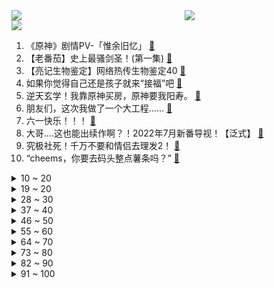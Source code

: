 <div >
	<a style="float:left;width:55%;" href = "https://github.com/anuraghazra/github-readme-stats">
	 <img src = "https://github-readme-stats.vercel.app/api?username=iuuuuuaena&theme=buefy&show_icons=true"/>
	</a>
	<a  style="float:right;width:45%" href = "https://github.com/anuraghazra/github-readme-stats">
	 <img  src="https://github-readme-stats.vercel.app/api/top-langs/?username=anuraghazra&layout=compact"/>
	</a>
	</div>

[![](https://img.shields.io/badge/jxd-@jxdgogogo.xyz-yellowgreen.svg)](https://www.jxdgogogo.xyz)<br>
1. 《原神》剧情PV-「惟余旧忆」 [:link:](//www.bilibili.com/video/BV1mW4y1C7eD) <br>
2. 【老番茄】史上最骚剑圣！(第一集) [:link:](//www.bilibili.com/video/BV1Gg411d7yA) <br>
3. 【亮记生物鉴定】网络热传生物鉴定40 [:link:](//www.bilibili.com/video/BV1Vv4y137TX) <br>
4. 如果你觉得自己还是孩子就来“接福”吧 [:link:](//www.bilibili.com/video/BV1Ht4y1p7NG) <br>
5. 逆天玄学！我靠原神买房，原神要我阳寿。 [:link:](//www.bilibili.com/video/BV1c34y1L785) <br>
6. 朋友们，这次我做了一个大工程…… [:link:](//www.bilibili.com/video/BV1q341137x8) <br>
7. 六一快乐！！！ [:link:](//www.bilibili.com/video/BV1QF411G7u2) <br>
8. 大哥....这也能出续作啊？！2022年7月新番导视！【泛式】 [:link:](//www.bilibili.com/video/BV1QY4y1V7RY) <br>
9. 究极社死！千万不要和情侣去理发2！ [:link:](//www.bilibili.com/video/BV1fS4y1v7KA) <br>
10. “cheems，你要去码头整点薯条吗？” [:link:](//www.bilibili.com/video/BV1Rv4y1w7hA) <br>
<details>
<summary>10 ~ 20</summary>

11. 一支来自10年前的年度混剪 [:link:](//www.bilibili.com/video/BV15W4y1C7BB) <br>
12. 高考试卷来了，全程武装护卫！ [:link:](//www.bilibili.com/video/BV1NY4y157BG) <br>
13. 室友用网上学来的方法开果冻，真的笑死我 [:link:](//www.bilibili.com/video/BV1JW4y1C7nN) <br>
14. 从相遇到分离需要多久，35分钟的影像碎片凑起了我对亚索的所有记忆，祝你活得长久 [:link:](//www.bilibili.com/video/BV1Fa41177Vj) <br>
15. 【原神手书】坠入爱河吧，少年！ [:link:](//www.bilibili.com/video/BV1a34y1L7ex) <br>
16. 放牛的 你很狂吗 [:link:](//www.bilibili.com/video/BV1nL4y1K7Dr) <br>
17. 【屠洪刚《定军山》】“征衣轻弹，拜见我一统江山” [:link:](//www.bilibili.com/video/BV1qY4y1V74N) <br>
18. "憨豆先生陪伴了我们整个童年”你知道他真名叫什么吗？ [:link:](//www.bilibili.com/video/BV18S4y1q77o) <br>
19. 前方高燃！原神2.7过场动画，原来帝君一直都在背后默默守护众人 [:link:](//www.bilibili.com/video/BV1B341137y1) <br>
</details>
<details>
<summary>19 ~ 20</summary>

20. 【天赐的声音】张韶涵 周深《一路生花》 [:link:](//www.bilibili.com/video/BV1P94y1m7pv) <br>
21. 整顿职场，最后公司倒... [:link:](//www.bilibili.com/video/BV1da411j7Mv) <br>
22. 放牛的VS矮堇瓜 [:link:](//www.bilibili.com/video/BV1894y1m7pR) <br>
23. Aimer×碧蓝航线5周年主题曲《wavy flow》全球首发！ [:link:](//www.bilibili.com/video/BV1i94y1S7Np) <br>
24. 【生物】“讲真，我也是个生物啊” [:link:](//www.bilibili.com/video/BV1DF411G7eK) <br>
25. 《I MISS YOU》 [:link:](//www.bilibili.com/video/BV1VS4y1B76H) <br>
26. ⚡：？ [:link:](//www.bilibili.com/video/BV1ya411j7zP) <br>
27. RNG：打T1这事儿还得让我告诉你 [:link:](//www.bilibili.com/video/BV1Fv4y1A7Fo) <br>
28. 好甜！他俩连斗嘴都像在打情骂俏！这就是b站拉郎成真的快乐吗！| 陈晓×刘亦菲 [:link:](//www.bilibili.com/video/BV1wt4y1W7np) <br>
</details>
<details>
<summary>28 ~ 30</summary>

29. 跟 游 戏 学 穿 搭 ε(*･ω･) / ☆ [:link:](//www.bilibili.com/video/BV1XF411G7cb) <br>
30. 17种简单有趣的冰淇淋，手残党夏天必备 [:link:](//www.bilibili.com/video/BV1oF41157fN) <br>
31. 老婆比我高，是一种什么样的体验 [:link:](//www.bilibili.com/video/BV1694y1m7Zi) <br>
32. “那些年央视拍的神仙公益广告，眼泪止不住了。” [:link:](//www.bilibili.com/video/BV1YL4y1K7MX) <br>
33. 这算是长开了吧！ [:link:](//www.bilibili.com/video/BV1ar4y1x7QE) <br>
34. 人类清洁的上限了吧，摄影小哥含泪剪完，一天没吃下饭 [:link:](//www.bilibili.com/video/BV1DF411G7j8) <br>
35. 冰激凌、雪糕、冰棍居然不是一样的东西？ [:link:](//www.bilibili.com/video/BV1sv4y137VL) <br>
36. 【书写自由】我的院子不仅被围观了还上了央视网！？ [:link:](//www.bilibili.com/video/BV1WY4y1z7zS) <br>
37. 只有（六一）紧挨着（端午）才能看到的视频 [:link:](//www.bilibili.com/video/BV185411Q7qh) <br>
</details>
<details>
<summary>37 ~ 40</summary>

38. 【它更强了！也更憨了。。。】 [:link:](//www.bilibili.com/video/BV1yA4y1d72F) <br>
39. 这 是 你 的 捍 卫 者 [:link:](//www.bilibili.com/video/BV1Mt4y1W76i) <br>
40. 求求了！别再让明星“体验生活”了！ [:link:](//www.bilibili.com/video/BV1va411j7od) <br>
41. 为了大家，我甘愿人体实验。 [:link:](//www.bilibili.com/video/BV1PB4y1978y) <br>
42. 《明日方舟》SideStory「尘影余音」活动宣传PV [:link:](//www.bilibili.com/video/BV1Xg411X7KU) <br>
43. 给男朋友展示了几件布料最少的辣妹装…他…… [:link:](//www.bilibili.com/video/BV19U4y1y7uA) <br>
44. 猪笼草为了获取肥料能有多拼？热带雨林那些事儿 [:link:](//www.bilibili.com/video/BV1Wt4y1p7M3) <br>
45. 进击的三阿哥 [:link:](//www.bilibili.com/video/BV1N5411Q7UU) <br>
46. 这演技比专业的都牛🐮😂 [:link:](//www.bilibili.com/video/BV1n34y177Jc) <br>
</details>
<details>
<summary>46 ~ 50</summary>

47. 【原神】高泛用性，强力脱手挂水副C！0命夜兰测评+配装攻略丨夜兰使用体验报告 [:link:](//www.bilibili.com/video/BV1J34y1L7ZS) <br>
48. 不用开刀！帮你轻松缓解痔疮~ [:link:](//www.bilibili.com/video/BV1nZ4y147X4) <br>
49. 村长说要请我吃饭，没想到我差点跑断腿…… [:link:](//www.bilibili.com/video/BV1z94y1m7Sn) <br>
50. 失联86天，对家人来说却是“最好的消息” [:link:](//www.bilibili.com/video/BV1va411j7Nz) <br>
51. 约翰尼德普终于胜诉了！！女方庭审打脸时刻小盘点！ [:link:](//www.bilibili.com/video/BV1MY4y1x7Wv) <br>
52. 当我的世界出现了凋零风暴！ [:link:](//www.bilibili.com/video/BV1ut4y1W724) <br>
53. 笑死...DNA都裂开了！哪个鬼才教你这么剪视频的？ [:link:](//www.bilibili.com/video/BV1vg411R7gS) <br>
54. 吃甜粽的和吃咸粽的都沉默了 [:link:](//www.bilibili.com/video/BV1J34y1L7ae) <br>
55. 帅小伙花两天时间做一碗卤肉饭，一口下去绝了！ [:link:](//www.bilibili.com/video/BV1MY411M7xm) <br>
</details>
<details>
<summary>55 ~ 60</summary>

56. 高清变装合集丨四种不同风格变妆 [:link:](//www.bilibili.com/video/BV1oZ4y1b7H9) <br>
57. 【omozoc原创】用一分钟做个黄油盒子 [:link:](//www.bilibili.com/video/BV1MS4y1B75b) <br>
58. 7个高中生，竟然把学校宣传片拍成了这样！ [:link:](//www.bilibili.com/video/BV1s94y1S7ik) <br>
59. 这个好大儿真是每次出门回来都有惊喜啊 [:link:](//www.bilibili.com/video/BV1q341137an) <br>
60. 《 榜 一 大 哥 进 入 直 播 间 》 [:link:](//www.bilibili.com/video/BV1JU4y1y7C9) <br>
61. 不摘老乡凤梨，不笑老乡口音，漠叔获得台湾老乡好评 [:link:](//www.bilibili.com/video/BV1oZ4y14733) <br>
62. 对不起！今年刚开始就连续装了两次逼! [:link:](//www.bilibili.com/video/BV1pS4y1B7yf) <br>
63. 【鉴定热门】吃烤肠等于吃垃圾？雄性海马真是唯一一种由雄性生产的动物？ [:link:](//www.bilibili.com/video/BV1UA4y1d7Nn) <br>
64. b站出联名全家桶了？？？ [:link:](//www.bilibili.com/video/BV1U5411D7uM) <br>
</details>
<details>
<summary>64 ~ 70</summary>

65. 向中国第一代飞行员致敬 [:link:](//www.bilibili.com/video/BV1ta411j78M) <br>
66. ⚡️ 妖 狐 蹦 迪 实 录 ⚡️ [:link:](//www.bilibili.com/video/BV1qt4y1s7TC) <br>
67. 片 名 为 寄 [:link:](//www.bilibili.com/video/BV1ug411d7Si) <br>
68. 救命！我还是第一次看刘亦菲演撒娇小作精！演技微妙好有层次！ [:link:](//www.bilibili.com/video/BV1BW4y1C7Q3) <br>
69. 法庭上，父亲扑向了杀害女儿的罪犯！ [:link:](//www.bilibili.com/video/BV1kU4y1y7wD) <br>
70. 鉴定20W点赞热门智能门锁视频，装修博主以为的智能门锁选购标准和十年智能家居工程师的选购标准到底有啥区别，一定要看到最后哦。 [:link:](//www.bilibili.com/video/BV1cF411V7eW) <br>
71. 蒙面歌王up主版！你能听出来ta是谁吗？ [:link:](//www.bilibili.com/video/BV19v4y1w7jr) <br>
72. 【兔叭咯】每天一瓶可乐有害吗？I 那无糖可乐呢？I 有害牙齿吗？ [:link:](//www.bilibili.com/video/BV1pA4y1o71P) <br>
73. 语文抱佛脚！答题模板？考完发给同桌！【学过石油的语文老师】 [:link:](//www.bilibili.com/video/BV1oS4y1v7zX) <br>
</details>
<details>
<summary>73 ~ 80</summary>

74. 【时代少年团】端午节特辑 [:link:](//www.bilibili.com/video/BV1494y1m7aL) <br>
75. 蜜蜂：听我说谢谢你~#嘴硬 #搞笑 [:link:](//www.bilibili.com/video/BV1X5411D7E9) <br>
76. “川 渝 父 辈 纪 录 片” [:link:](//www.bilibili.com/video/BV153411G72D) <br>
77. 【高考加油】Mysta Rias【EN】 [:link:](//www.bilibili.com/video/BV1V34y1L7zn) <br>
78. 东北炸串太过瘾！英国公婆体验一次就爱上，秒光盘！ [:link:](//www.bilibili.com/video/BV1q34y1L7Su) <br>
79. 骑行新藏线去新疆，傍晚在山谷中的铁皮房边偶遇一位房车旅行小姐姐，蹭了顿饭吃 [:link:](//www.bilibili.com/video/BV1i94y1m71c) <br>
80. 上海外滩空无一人！疫情隔离70天萝卜开花鸡肉长草，一切只因每天蛋炒饭 [:link:](//www.bilibili.com/video/BV1FY4y1579j) <br>
81. “端午节全国都在纪念屈原，只有你们是去抢救屈原！“ [:link:](//www.bilibili.com/video/BV1bS4y1B7Cp) <br>
82. 《光与夜之恋》周年庆典活动PV：繁花与序章 [:link:](//www.bilibili.com/video/BV1ZU4y1y7A8) <br>
</details>
<details>
<summary>82 ~ 90</summary>

83. 男生冒着大雨帮同学带饭 被逆流而上的背影帅到了 [:link:](//www.bilibili.com/video/BV19r4y1G7dV) <br>
84. 我们是世界上最恩爱的情侣！! [:link:](//www.bilibili.com/video/BV1XY4y1V756) <br>
85. 原神 人被刀就会傻掉哈哈 [:link:](//www.bilibili.com/video/BV1VZ4y1t77v) <br>
86. 我复刻了【吉巴罗】之舞！ [:link:](//www.bilibili.com/video/BV1TY4y1x7ZP) <br>
87. 酱紫秀？！ [:link:](//www.bilibili.com/video/BV1n3411376Q) <br>
88. ⚡️电 摇 刘 华 强⚡️ [:link:](//www.bilibili.com/video/BV1i94y1S7yW) <br>
89. 【黑暗阴影】预告：德普与波顿的怪诞套餐 4 [:link:](//www.bilibili.com/video/BV1F3411C7kp) <br>
90. 演化史诗！生物历史年表，超燃影视化剪辑，献给每一位存在过的生灵！ [:link:](//www.bilibili.com/video/BV17T4y1B79h) <br>
91. “发财了！”下班回家捡到7只“品种”猫 [:link:](//www.bilibili.com/video/BV1Y34y1L7Gk) <br>
</details>
<details>
<summary>91 ~ 100</summary>

92. 一个视频看遍全国306个5A景区，你见过什么样的风景？ [:link:](//www.bilibili.com/video/BV1H3411G7aX) <br>
93. 假如恐龙能复活！一亿年前的顶级食材究竟是什么味道？ [:link:](//www.bilibili.com/video/BV1Sa41157LQ) <br>
94. 捏塑袁爷爷一周年 禾下乘凉梦 [:link:](//www.bilibili.com/video/BV11r4y147jv) <br>
95. 致：越来越没时间玩游戏的我们 [:link:](//www.bilibili.com/video/BV1ZW4y1k7AX) <br>
96. 是朕低估了你俩的磁场！这个暧昧劲儿朕还能再炫100集！ [:link:](//www.bilibili.com/video/BV1Sr4y1G7cb) <br>
97. iwanna之马里奥岛合金坦克弹头影子马戏团魂斗罗传说 [:link:](//www.bilibili.com/video/BV1q5411D7hT) <br>
98. 【原神2.7主线】五夜叉首次全亮相 我滴浮舍大哥😭😭😭 [:link:](//www.bilibili.com/video/BV1Rv4y1w7K9) <br>
99. 电摇嘲讽，但是团长 [:link:](//www.bilibili.com/video/BV1N5411Q7Gm) <br>
100. 马超新皮肤，感觉变身成寒冰法师了 [:link:](//www.bilibili.com/video/BV1hU4y197Zn) <br>
</details>
